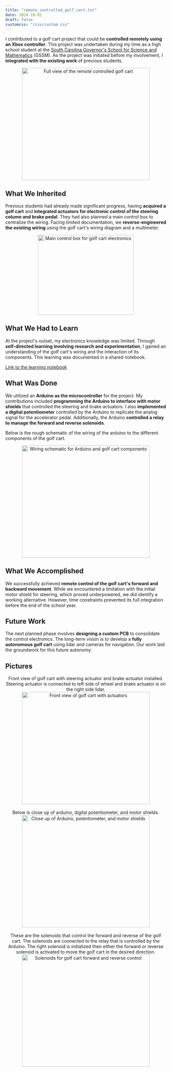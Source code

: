 ```yaml
---
title: "remote_controlled_golf_cart.txt"
date: 2024-10-01
draft: false
customcss: "/css/custom.css" 
---
```


I contributed to a golf cart project that could be **controlled remotely using an Xbox controller**. This project was undertaken during my time as a high school student at the [South Carolina Governor's School for Science and Mathematics](https://www.scgssm.org/) (GSSM). As the project was initiated before my involvement, I **integrated with the existing work** of previous students.

<div align="center"> <img src="/images/golfcart/full_golfcart.jpg" alt="Full view of the remote controlled golf cart" width="400" height="350">
</div>

## What We Inherited

Previous students had already made significant progress, having **acquired a golf cart** and **integrated actuators for electronic control of the steering column and brake pedal**. They had also planned a main control box to centralize the wiring. Facing limited documentation, we **reverse-engineered the existing wiring** using the golf cart's wiring diagram and a multimeter.

<div align="center"> <img src="/images/golfcart/mother_box.jpg" alt="Main control box for golf cart electronics" width="300" height="250">
</div>

## What We Had to Learn

At the project's outset, my electronics knowledge was limited. Through **self-directed learning involving research and experimentation**, I gained an understanding of the golf cart's wiring and the interaction of its components. This learning was documented in a shared notebook.

[Link to the learning notebook](https://docs.google.com/document/d/1cRf5sPQzyxRte2nKm2wTEJMhRPuGPrmT7tP-VwHH7v0/edit?usp=sharing)

## What Was Done

We utilized an **Arduino as the microcontroller** for the project. My contributions included **programming the Arduino to interface with motor shields** that controlled the steering and brake actuators. I also **implemented a digital potentiometer** controlled by the Arduino to replicate the analog signal for the accelerator pedal. Additionally, the Arduino **controlled a relay to manage the forward and reverse solenoids**.

Below is the rough schematic of the wiring of the arduino to the different components of the golf cart.

<div align="center"> <img src="/images/golfcart/schematic.jpeg" alt="Wiring schematic for Arduino and golf cart components" width="400" height="350">
</div>

## What We Accomplished

We successfully achieved **remote control of the golf cart's forward and backward movement**. While we encountered a limitation with the initial motor shield for steering, which proved underpowered, we did identify a working alternative. However, time constraints prevented its full integration before the end of the school year.

## Future Work

The next planned phase involves **designing a custom PCB** to consolidate the control electronics. The long-term vision is to develop a **fully autonomous golf cart** using lidar and cameras for navigation. Our work laid the groundwork for this future autonomy.

## Pictures

<div align="center">
    Front view of golf cart with steering actuator and brake actuator installed.
    Steering actuator is connected to left side of wheel and brake actuator is on the right side lidar.
    <br> <img src="/images/golfcart/front_golf.jpeg" alt="Front view of golf cart with actuators" width="400" height="350">
    </div>

<br>
<div align="center">
    Below is close up of arduino, digital potentiometer, and motor shields.
    <br> <img src="/images/golfcart/board.jpeg" alt="Close up of Arduino, potentiometer, and motor shields" width="400" height="350">
</div>

<br>
<div align="center">
    These are the solenoids that control the forward and reverse of the golf cart. The solenoids are connected to the relay that is controlled by the Arduino. The right solenoid is initialized then either the forward or reverse solenoid is activated to move the golf cart in the desired direction.
    <br> <img src="/images/golfcart/solinoids.jpg" alt="Solenoids for golf cart forward and reverse control" width="400" height="350">
</div>